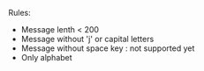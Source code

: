 Rules:
- Message lenth < 200 
- Message without 'j' or capital letters 
- Message without space key : not supported yet 
- Only alphabet 
